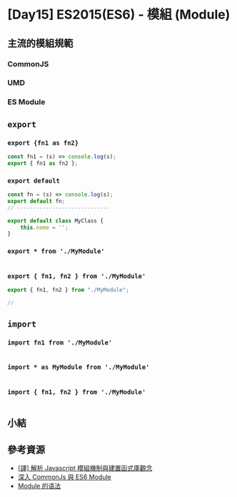 # [Day15] ES2015(ES6) - 模組 (Module)

## 主流的模組規範

### CommonJS

### UMD

### ES Module

## `export`

### `export {fn1 as fn2}`

```javascript
const fn1 = (s) => console.log(s);
export { fn1 as fn2 };
```

### `export default`

```javascript
const fn = (s) => console.log(s);
export default fn;
// -----------------------------

export default class MyClass {
    this.name = '';
}
```

### `export * from './MyModule'`

```javascript

```

### `export { fn1, fn2 } from './MyModule'`

```javascript
export { fn1, fn2 } from "./MyModule";

//
```

## `import`

### `import fn1 from './MyModule'`

```javascript

```

### `import * as MyModule from './MyModule'`

```javascript

```

### `import { fn1, fn2 } from './MyModule'`

```javascript

```

## 小結

## 參考資源

- [[譯] 解析 Javascript 模組機制與建置函式庫觀念](https://andyyou.github.io/2017/12/13/anatomy-of-js-modules/)
- [深入 CommonJs 與 ES6 Module](https://iter01.com/77315.html)
- [Module 的语法](https://es6.ruanyifeng.com/#docs/module#import-%E5%91%BD%E4%BB%A4)
